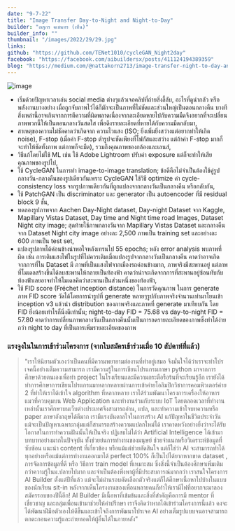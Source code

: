 ```yaml
---
date: "9-7-22"
title: "Image Transfer Day-to-Night and Night-to-Day"
builder: "ณฐกร คเชนทร (เท็น)"
builder_info: ""
thumbnail: "/images/2022/29/29.jpg"
links:
github: "https://github.com/TENet1010/cycleGAN_Night2day"
facebook: "https://facebook.com/aibuildersx/posts/411124194389359"
blog: "https://medium.com/@nattakorn2713/image-transfer-night-to-day-and-day-to-night-2086edc6b298"
---
```


![image](/images/2022/29/29.jpg)

- เริ่มด้วยปัญหาเวลาเล่น social media ต่างๆแล้วเจอคลิปที่ถ่ายสิ่งลี้ลับ, อะไรที่ดูน่ากลัว หรือพลังงานบางอย่าง เมื่อถูกจับภาพไว้ได้ก็มักจะเป็นภาพที่ไม่ชัดและส่วนใหญ่เป็นตอนกลางคืน บางทีสิ่งเหล่านี้อาจเกินจากการตีความที่ผิดพลาดเนื่องจากละเอียดหายไปกับความมืดจึงอยากที่จะเปลี่ยนภาพพวกนี้ให้เป็นตอนกลางวันสดใส เพื่อดึงรายละเอียดที่หายได้กับความมืดกลับมา,
- สาเหตุของความไม่ชัดคาดว่าเกิดจาก ความไวแสง (ISO; ยิ่งเพิ่มยิ่งสว่างแต่อยากทำให้เกิด noise), F-stop (เมื่อค่า F-stop ต่ำรูปจะชัดเพียงที่โฟกัสและสว่าง แต่ถ้าค่า F-stop มากก็จะทำให้ชัดทั้งภาพ แต่ภาพก็จะมืด), รวมถึงคุณภาพของกล้องและเลนส์,
- วิธีแก้โดยไม่ใช้ ML เช่น ใช้ Adobe Lightroom ปรับค่า exposure แต่ก็จะทำให้เสียคุณภาพของรูปไป,
- ใช้ CycleGAN ในการทำ image-to-image translation; ข้อดีคือไม่จำเป็นต้องใช้คู่รูปกลางวัน-กลางคืนของรูปเดียวกันเพราะ CycleGAN ใช้วิธี optimize ค่า cycle-consistency loss จากรูปภาพเดียวกันที่ถูกแปลงจากกลางวันเป็นกลางคืน หรือกลับกัน,
- ใช้ PatchGAN เป็น discriminator และ generator เป็น autoencoder ที่มี residual block 9 ชั้น,
- ทดลองรูปภาพจาก Aachen Day-Night dataset, Day-night Dataset จาก Kaggle, Mapillary Vistas Dataset, Day time and Night time road Images, Dataset Night city image; สุดท้ายใช้ภาพกลางวันจาก Mapillary Vistas Dataset และกลางคืนจาก Dataset Night city image อย่างละ 2,500 ภาพเป็น training set และอย่างละ 600 ภาพเป็น test set,
- แปลงรูปภาพได้ค่อนข้างน่าพอใจหลังเทรนไป 55 epochs; หลัง error analysis พบภาพที่ผิด เช่น การเติมแสงไฟในรูปที่ไม่ควรเติมเมื่อแปลงรูปจากกลางวันเป็นกลางคืน คาดว่าอาจเกิดจากการที่ใน Dataset มี ภาพที่เป็นแสงไฟจากเมืองรถค่อนข้างมาก, ภาพจริงมีสะพานอยู่ แต่ภาพที่โมเดลสร้างขึ้นได้ลบสะพานให้กลายเป็นท้องฟ้า คาดว่าน่าจะเกิดจากการที่สะพานอยู่ซ้อนทับกับท้องฟ้าเลยอาจทำให้โมเดลคิดว่าสะพานเป็นส่วนหนึ่งของท้องฟ้า,
- ใช้ FID score (Fréchet inception distance) ในการวัดคุณภาพ ในการ generate ภาพ FID score วัดได้โดยการนำรูปที่ generate หลายๆรูปกับภาพจริงจำนวนเท่ามาโยนเข้า inception v3 แล้วนำ distribution ของภาพจริงและภาพที่ generate มาเทียบกัน โดย FID ยิ่งน้อยเท่าไรก็นิ่งดีเท่านั้น; night-to-day FID = 75.68 vs day-to-night FID = 57.80 คาดว่าการเปลี่ยนภาพกลางวันเป็นกลางคืนนั้นเป็นการลดรายละเอียดของภาพซึ่งทำได้ง่ายกว่า night to day ที่เป็นการเพิ่มรายละเอียดของภาพ

### แรงจูงในในการเข้าร่วมโครงการ (จากใบสมัครเข้าร่วมเมื่อ 10 สัปดาห์ที่แล้ว)

> "เราให้นิยามตัวเองว่าเป็นคนที่มีความพยายามต่องานที่ทำอยู่เสมอ จึงมั่นใจได้ว่าเราจะทำโปรเจคนี้อย่างเต็มความสามารถ เรามีความรู้ในการเขียนโปรแกรมภาษา python มาจากการศึกษาด้วยตนเองเพื่อทำ project ในโรงเรียนและมีความกระตือรือร้นที่จะเรียนรู้อีก เรายังได้ทำการศึกษาการเขียนโปรแกรมมาหลากหลายผ่านการเข้าค่ายโอลิมปิกวิชาการคอมพิวเตอร์ค่าย 2 ที่ทำให้เราได้เข้าใจ algorithm ที่หลากหลาย เราได้ร่วมพัฒนาโครงการเครื่องให้อาหารแมวที่ควบคุมบน Web Application และทำงานร่วมกับระบบ IoT โดยตลอดเวลาที่ทำงานเหล่านั้นเราศึกษาบนเว็บต่างประเทศจึงสามารถอ่าน, แปล, และทำความเข้าใจบทความหรือ paper ภาษาอังกฤษได้ดีมาก เรามีแรงบันดาลใจในการสร้าง AI แก้ปัญหาในชีวิตประจำวัน แม้จะเป็นปัญหาเฉพาะกลุ่มแต่ก็สามารถสร้างความแปลกใหม่ได้ เราคาดหวังอย่างยิ่งว่าจะได้รับโอกาสในการทำความฝันนั้นให้เป็นจริง  ปฏิเสธไม่ได้ว่า Artificial Intelligence ได้เข้ามาบทบาทอย่างมากในปัจจุบัน ทั้งช่วยย่นการทำงานของมนุษย์ ช่วยจำแนกหรือวิเคราะห์ข้อมูลที่ซับซ้อน แนะนำ content ที่เกี่ยวข้อง หรือแม้แต่ช่วยตัดสินใจ แต่ก็ใช่ว่า AI จะสามารถทำได้ทุกอย่างหรือแม้แต่การทำงานออกมาได้ perfect 100% ก็เป็นไปได้ยากหากขาด dataset , การจัดการข้อมูลที่ดี หรือ วิธีการ train model ที่เหมาะสม ซึ่งสิ่งนี้จำเป็นต้องศึกษาเพิ่มเติมกว่าความรู้ในม.ปลายไปมาก และจำเป็นต้องพึ่งพาผู้ที่มีประสบการณ์มากกว่า  เราสนใจโครงการ AI Builder ตั้งแต่ปีที่แล้ว แม้จะไม่ผ่านรอบคัดเลือกตัวจริงแต่ก็ได้ศึกษาเนื้อหาไปบ้างในแบบของนักเรียน sit-in หลังจากเห็นโครงงานของเพื่อนหลายคนก็ทำให้เรามีไฟที่อยากจะมาลองสมัครรอบของปีนี้อีก! AI Builder มีเนื้อหาที่เข้มข้นและสิ่งที่สำคัญคือการมี mentor ที่เชี่ยวชาญ และกลุ่มเพื่อนเข้ามาช่วยให้คำปรึกษา เราจึงคิดว่าหากได้เข้าร่วมโครงการนี้แล้ว คงจะได้พัฒนาฝีมือตัวเองให้ดีขึ้นและเข้าใจถึงการพัฒนาโปรเจค AI อย่างเต็มรูปแบบจนอาจสามารถตกตะกอนความรู้และถ่ายทอดให้ผู้อื่นได้ในภายหลัง"